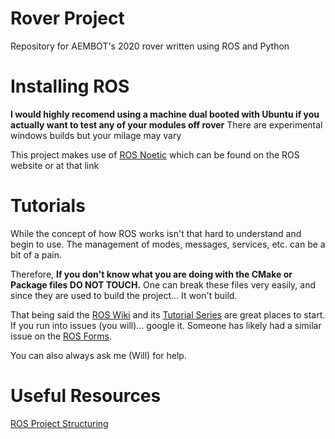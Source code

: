 # Rover Project

Repository for AEMBOT's 2020 rover written using ROS and Python

# Installing ROS

**I would highly recomend using a machine dual booted with Ubuntu if you actually want to test any of your modules off rover**
There are experimental windows builds but your milage may vary

This project makes use of [ROS Noetic](http://wiki.ros.org/noetic) which can be found on the ROS website or at that link

# Tutorials

While the concept of how ROS works isn't that hard to understand and begin to use. The management of modes, messages, services, etc. can be a bit of a pain. 

Therefore, 
**If you don't know what you are doing with the CMake or Package files DO NOT TOUCH.**
One can break these files very easily, and since they are used to build the project... It won't build.

That being said the [ROS Wiki](http://wiki.ros.org) and its [Tutorial Series](http://wiki.ros.org/ROS/Tutorials) are great places to start. If you run into issues (you will)... google it. Someone has likely had a similar issue on the [ROS Forms](https://answers.ros.org/questions/).

You can also always ask me (Will) for help.

# Useful Resources

[ROS Project Structuring](http://www.artificialhumancompanions.com/structure-python-based-ros-package/)
